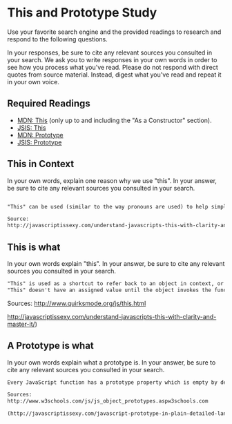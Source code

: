 # This and Prototype Study

Use your favorite search engine and the provided readings to research and
respond to the following questions.

In your responses, be sure to cite any relevant sources you consulted in your
search. We ask you to write responses in your own words in order to see how you
process what you've read. Please do not respond with direct quotes from source
material. Instead, digest what you've read and repeat it in your own voice.

## Required Readings

-   [MDN: This](https://developer.mozilla.org/en-US/docs/Web/JavaScript/Reference/Operators/this)
(only up to and including the "As a Constructor" section).
-   [JSIS: This](http://javascriptissexy.com/understand-javascripts-this-with-clarity-and-master-it/)
-   [MDN: Prototype](https://developer.mozilla.org/en-US/docs/Learn/JavaScript/Objects/Object_prototypes)
-   [JSIS: Prototype](http://javascriptissexy.com/javascript-prototype-in-plain-detailed-language/)

## This in Context

In your own words, explain one reason why we use "this". In your answer, be
sure to cite any relevant sources you consulted in your search.

```md

"This" can be used (similar to the way pronouns are used) to help simplify code and limits repetition. It can't be overridden with a global variable of the same name. Using "this" eliminates code ambiguity and enables easier debugging.

Source:
http://javascriptissexy.com/understand-javascripts-this-with-clarity-and-master-it/
```

## This is what

In your own words explain "this".  In your answer, be
sure to cite any relevant sources you consulted in your search.

```md
"This" is used as a shortcut to refer back to an object in context, or to the "owner" of the function being executed.
"This" doesn't have an assigned value until the object invokes the function where "this" is defined.

```
Sources:
http://www.quirksmode.org/js/this.html

http://javascriptissexy.com/understand-javascripts-this-with-clarity-and-master-it/)

## A Prototype is what

In your own words explain what a prototype is.  In your answer, be
sure to cite any relevant sources you consulted in your search.

```md
Every JavaScript function has a prototype property which is empty by default.  You can add methods and properties to a function, enabling inheritance of these methods and properties to other instances of that function.

Sources:
http://www.w3schools.com/js/js_object_prototypes.aspw3schools.com

(http://javascriptissexy.com/javascript-prototype-in-plain-detailed-language/)
```
